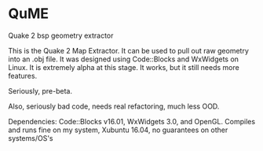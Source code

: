# QuME
Quake 2 bsp geometry extractor

This is the Quake 2 Map Extractor. It can be used to pull out raw geometry into an .obj file. It was designed using Code::Blocks
and WxWidgets on Linux. It is extremely alpha at this stage. It works, but it still needs more features.

Seriously, pre-beta.

Also, seriously bad code, needs real refactoring, much less OOD.

Dependencies: Code::Blocks v16.01, WxWidgets 3.0, and OpenGL.
Compiles and runs fine on my system, Xubuntu 16.04, no guarantees on other systems/OS's
